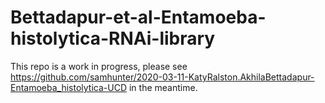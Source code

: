 # Bettadapur-et-al-Entamoeba-histolytica-RNAi-library

This repo is a work in progress, please see https://github.com/samhunter/2020-03-11-KatyRalston.AkhilaBettadapur-Entamoeba_histolytica-UCD in the meantime.
